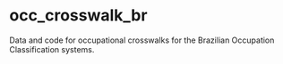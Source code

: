 # occ_crosswalk_br
Data and code for occupational crosswalks for the Brazilian Occupation Classification systems.
